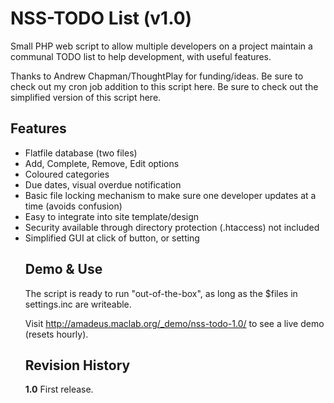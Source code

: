 NSS-TODO List (v1.0)
=======================

Small PHP web script to allow multiple developers on a project maintain a communal TODO list to help development, with useful features.

Thanks to Andrew Chapman/ThoughtPlay for funding/ideas.
Be sure to check out my cron job addition to this script here.
Be sure to check out the simplified version of this script here.

Features
--------
<ul>
<li>Flatfile database (two files)</li>
<li>Add, Complete, Remove, Edit options</li>
<li>Coloured categories</li>
<li>Due dates, visual overdue notification</li>
<li>Basic file locking mechanism to make sure one developer updates at a time (avoids confusion)</li>
<li>Easy to integrate into site template/design</li>
<li>Security available through directory protection (.htaccess) not included</li>
<li>Simplified GUI at click of button, or setting</li>

Demo & Use
-------------
The script is ready to run "out-of-the-box", as long as the $files in settings.inc are writeable.

Visit http://amadeus.maclab.org/_demo/nss-todo-1.0/ to see a live demo (resets hourly).

Revision History
----------------
<p><b>1.0</b>
First release.</p>